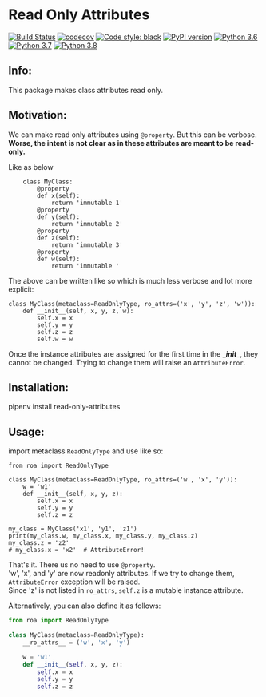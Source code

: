 # Read Only Attributes
[![Build Status](https://travis-ci.org/tek-shinobi/read-only-attributes.svg?branch=master)](https://travis-ci.org/tek-shinobi/read-only-attributes)
[![codecov](https://codecov.io/gh/tek-shinobi/read-only-attributes/branch/master/graph/badge.svg)](https://codecov.io/gh/tek-shinobi/read-only-attributes)
[![Code style: black](https://img.shields.io/badge/code%20style-black-000000.svg)](https://github.com/psf/black)
[![PyPI version](https://badge.fury.io/py/read-only-attributes.svg)](https://badge.fury.io/py/read-only-attributes)
[![Python 3.6](https://img.shields.io/badge/python-3.6-blue.svg)](https://www.python.org/downloads/release/python-360/)
[![Python 3.7](https://img.shields.io/badge/python-3.7-blue.svg)](https://www.python.org/downloads/release/python-370/)
[![Python 3.8](https://img.shields.io/badge/python-3.8-blue.svg)](https://www.python.org/downloads/release/python-380/)

Info:
-------------------
This package makes class attributes read only.

Motivation:
--------------------
We can make read only attributes using `@property`. But this can be verbose. __Worse, the intent is not clear as in these attributes are meant to be read-only.__
     
Like as below

```
    class MyClass:
        @property
        def x(self):
            return 'immutable 1'
        @property
        def y(self):
            return 'immutable 2'
        @property
        def z(self):
            return 'immutable 3'
        @property
        def w(self):
            return 'immutable '

```

The above can be written like so which is much less verbose and lot more explicit:

```
class MyClass(metaclass=ReadOnlyType, ro_attrs=('x', 'y', 'z', 'w')):
    def __init__(self, x, y, z, w):
        self.x = x
        self.y = y
        self.z = z
        self.w = w
```

Once the instance attributes are assigned for the first time in the __\__init____, they cannot be changed. Trying to change them will raise an `AttributeError`.

Installation:
--------------
pipenv install read-only-attributes

Usage:
------

import metaclass `ReadOnlyType` and use like so:

```
from roa import ReadOnlyType

class MyClass(metaclass=ReadOnlyType, ro_attrs=('w', 'x', 'y')):
    w = 'w1'
    def __init__(self, x, y, z):
        self.x = x
        self.y = y
        self.z = z

my_class = MyClass('x1', 'y1', 'z1')
print(my_class.w, my_class.x, my_class.y, my_class.z)
my_class.z = 'z2'
# my_class.x = 'x2'  # AttributeError!
```
That's it. There us no need to use `@property`.  
'w', 'x', and 'y' are now readonly attributes. If we try to change them, `AttributeError` exception will be raised.  
Since 'z' is not listed in `ro_attrs`, `self.z` is a mutable instance attribute.

Alternatively, you can also define it as follows:

```python
from roa import ReadOnlyType

class MyClass(metaclass=ReadOnlyType):
    __ro_attrs__ = ('w', 'x', 'y')

    w = 'w1'
    def __init__(self, x, y, z):
        self.x = x
        self.y = y
        self.z = z
```
